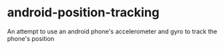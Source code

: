 # android-position-tracking
 An attempt to use an android phone's accelerometer and gyro to track the phone's position
